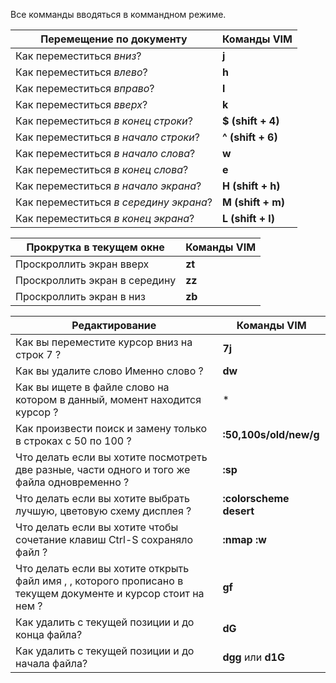 Все комманды вводяться в коммандном режиме.

|        Перемещение по документу        |    Команды VIM    |
|----------------------------------------|-------------------|
| Как переместиться *вниз*?              | **j**             |
| Как переместиться *влево*?             | **h**             |
| Как переместиться *вправо*?            | **l**             |
| Как переместиться *вверх*?             | **k**             |
| Как переместиться *в конец строки*?    | **$ (shift + 4)** |
| Как переместиться *в начало строки*?   | **^ (shift + 6)** |
| Как переместиться *в начало слова*?    | **w**             |
| Как переместиться *в конец слова*?     | **e**             |
| Как переместиться *в начало экрана*?   | **H (shift + h)** |
| Как переместиться *в середину экрана*? | **M (shift + m)** |
| Как переместиться *в конец экрана*?    | **L (shift + l)** |

|    Прокрутка в текущем окне   | Команды VIM |
|-------------------------------|-------------|
| Проскроллить экран вверх      | **zt**      |
| Проскроллить экран в середину | **zz**      |
| Проскроллить экран в низ      | **zb**      |

|                                                 Редактирование                                                |       Команды VIM       |
|---------------------------------------------------------------------------------------------------------------|-------------------------|
| Как вы переместите курсор вниз на строк 7 ?                                                                   | **7j**                  |
| Как вы удалите слово Именно слово ?                                                                           | **dw**                  |
| Как вы ищете в файле слово на котором в данный, момент находится курсор ?                                     | *                       |
| Как произвести поиск и замену только в строках с 50 по 100 ?                                                  | **:50,100s/old/new/g**  |
| Что делать если вы хотите посмотреть две разные, части одного и того же файла одновременно ?                  | **:sp**                 |
| Что делать если вы хотите выбрать лучшую, цветовую схему дисплея ?                                            | **:colorscheme desert** |
| Что делать если вы хотите чтобы сочетание клавиш Ctrl-S сохраняло файл ?                                      | **:nmap <c-s> :w<CR>**  |
| Что делать если вы хотите открыть файл имя , , которого прописано в текущем документе и курсор стоит на нем ? | **gf**                  |
| Как удалить с текущей позиции и до конца файла?                                                               | **dG**                  |
| Как удалить с текущей позиции и до начала файла?                                                              | **dgg** или **d1G**     |

